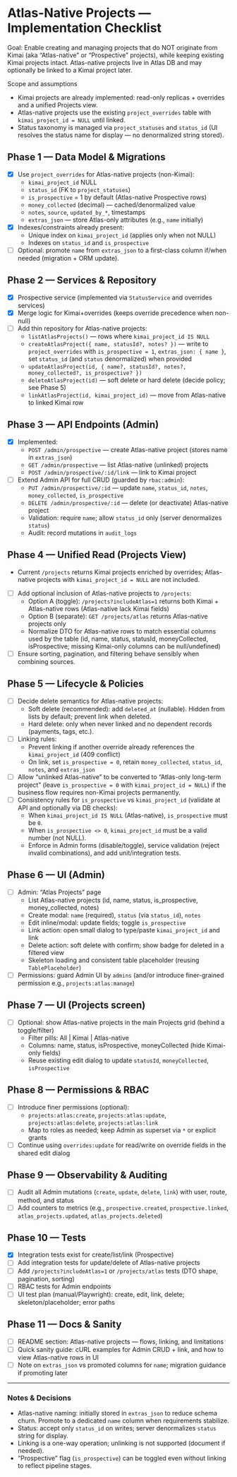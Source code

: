 # Atlas-Native Projects — Implementation Checklist

Goal: Enable creating and managing projects that do NOT originate from Kimai (aka “Atlas-native” or “Prospective” projects), while keeping existing Kimai projects intact. Atlas-native projects live in Atlas DB and may optionally be linked to a Kimai project later.

Scope and assumptions
- Kimai projects are already implemented: read-only replicas + overrides and a unified Projects view.
- Atlas-native projects use the existing `project_overrides` table with `kimai_project_id = NULL` until linked.
- Status taxonomy is managed via `project_statuses` and `status_id` (UI resolves the status name for display — no denormalized string stored).

## Phase 1 — Data Model & Migrations
- [x] Use `project_overrides` for Atlas-native projects (non-Kimai):
  - `kimai_project_id` NULL
  - `status_id` (FK to `project_statuses`)
  - `is_prospective` = 1 by default (Atlas-native Prospective rows)
  - `money_collected` (decimal) — cached/denormalized value
  - `notes`, `source`, `updated_by_*`, timestamps
  - `extras_json` — store Atlas-only attributes (e.g., `name` initially)
- [x] Indexes/constraints already present:
  - Unique index on `kimai_project_id` (applies only when not NULL)
  - Indexes on `status_id` and `is_prospective`
- [ ] Optional: promote `name` from `extras_json` to a first-class column if/when needed (migration + ORM update).

## Phase 2 — Services & Repository
- [x] Prospective service (implemented via `StatusService` and overrides services)
- [x] Merge logic for Kimai+overrides (keeps override precedence when non-null)
- [ ] Add thin repository for Atlas-native projects:
  - `listAtlasProjects()` — rows where `kimai_project_id IS NULL`
  - `createAtlasProject({ name, statusId?, notes? })` — write to `project_overrides` with `is_prospective = 1`, `extras_json: { name }`, set `status_id` (and `status` denormalized) when provided
  - `updateAtlasProject(id, { name?, statusId?, notes?, money_collected?, is_prospective? })`
  - `deleteAtlasProject(id)` — soft delete or hard delete (decide policy; see Phase 5)
  - `linkAtlasProject(id, kimai_project_id)` — move from Atlas-native to linked Kimai row

## Phase 3 — API Endpoints (Admin)
- [x] Implemented:
  - `POST /admin/prospective` — create Atlas-native project (stores name in `extras_json`)
  - `GET /admin/prospective` — list Atlas-native (unlinked) projects
  - `POST /admin/prospective/:id/link` — link to Kimai project
- [ ] Extend Admin API for full CRUD (guarded by `rbac:admin`):
  - `PUT /admin/prospective/:id` — update `name`, `status_id`, `notes`, `money_collected`, `is_prospective`
  - `DELETE /admin/prospective/:id` — delete (or deactivate) Atlas-native project
  - Validation: require `name`; allow `status_id` only (server denormalizes `status`)
  - Audit: record mutations in `audit_logs`

## Phase 4 — Unified Read (Projects View)
- Current `/projects` returns Kimai projects enriched by overrides; Atlas-native projects with `kimai_project_id = NULL` are not included.
- [ ] Add optional inclusion of Atlas-native projects to `/projects`:
  - Option A (toggle): `/projects?includeAtlas=1` returns both Kimai + Atlas-native rows (Atlas-native lack Kimai fields)
  - Option B (separate): `GET /projects/atlas` returns Atlas-native projects only
  - Normalize DTO for Atlas-native rows to match essential columns used by the table (id, name, status, statusId, moneyCollected, isProspective; missing Kimai-only columns can be null/undefined)
- [ ] Ensure sorting, pagination, and filtering behave sensibly when combining sources.

## Phase 5 — Lifecycle & Policies
- [ ] Decide delete semantics for Atlas-native projects:
  - Soft delete (recommended): add `deleted_at` (nullable). Hidden from lists by default; prevent link when deleted.
  - Hard delete: only when never linked and no dependent records (payments, tags, etc.).
- [ ] Linking rules:
  - Prevent linking if another override already references the `kimai_project_id` (409 conflict)
  - On link, set `is_prospective = 0`, retain `money_collected`, `status_id`, `notes`, and `extras_json`
- [ ] Allow “unlinked Atlas-native” to be converted to “Atlas-only long-term project” (leave `is_prospective = 0` with `kimai_project_id = NULL`) if the business flow requires non-Kimai projects permanently.
- [ ] Consistency rules for `is_prospective` vs `kimai_project_id` (validate at API and optionally via DB checks):
  - When `kimai_project_id IS NULL` (Atlas-native), `is_prospective` must be `0`.
  - When `is_prospective <> 0`, `kimai_project_id` must be a valid number (not NULL).
  - Enforce in Admin forms (disable/toggle), service validation (reject invalid combinations), and add unit/integration tests.

## Phase 6 — UI (Admin)
- [ ] Admin: “Atlas Projects” page
  - List Atlas-native projects (id, name, status, is_prospective, money_collected, notes)
  - Create modal: `name` (required), `status` (via `status_id`), `notes`
  - Edit inline/modal: update fields; toggle `is_prospective`
  - Link action: open small dialog to type/paste `kimai_project_id` and link
  - Delete action: soft delete with confirm; show badge for deleted in a filtered view
  - Skeleton loading and consistent table placeholder (reusing `TablePlaceholder`)
- [ ] Permissions: guard Admin UI by `admins` (and/or introduce finer-grained permission e.g., `projects:atlas:manage`)

## Phase 7 — UI (Projects screen)
- [ ] Optional: show Atlas-native projects in the main Projects grid (behind a toggle/filter)
  - Filter pills: All | Kimai | Atlas-native
  - Columns: name, status, isProspective, moneyCollected (hide Kimai-only fields)
  - Reuse existing edit dialog to update `statusId`, `moneyCollected`, `isProspective`

## Phase 8 — Permissions & RBAC
- [ ] Introduce finer permissions (optional):
  - `projects:atlas:create`, `projects:atlas:update`, `projects:atlas:delete`, `projects:atlas:link`
  - Map to roles as needed; keep Admin as superset via `*` or explicit grants
- [ ] Continue using `overrides:update` for read/write on override fields in the shared edit dialog

## Phase 9 — Observability & Auditing
- [ ] Audit all Admin mutations (`create`, `update`, `delete`, `link`) with user, route, method, and status
- [ ] Add counters to metrics (e.g., `prospective.created`, `prospective.linked`, `atlas_projects.updated`, `atlas_projects.deleted`)

## Phase 10 — Tests
- [x] Integration tests exist for create/list/link (Prospective)
- [ ] Add integration tests for update/delete of Atlas-native projects
- [ ] Add `/projects?includeAtlas=1` or `/projects/atlas` tests (DTO shape, pagination, sorting)
- [ ] RBAC tests for Admin endpoints
- [ ] UI test plan (manual/Playwright): create, edit, link, delete; skeleton/placeholder; error paths

## Phase 11 — Docs & Sanity
- [ ] README section: Atlas-native projects — flows, linking, and limitations
- [ ] Quick sanity guide: cURL examples for Admin CRUD + link, and how to view Atlas-native rows in UI
- [ ] Note on `extras_json` vs promoted columns for `name`; migration guidance if promoting later

---

### Notes & Decisions
- Atlas-native naming: initially stored in `extras_json` to reduce schema churn. Promote to a dedicated `name` column when requirements stabilize.
- Status: accept only `status_id` on writes; server denormalizes `status` string for display.
- Linking is a one-way operation; unlinking is not supported (document if needed).
- “Prospective” flag (`is_prospective`) can be toggled even without linking to reflect pipeline stages.
